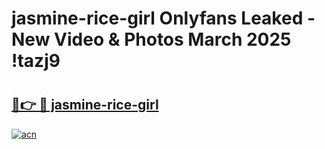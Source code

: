 # jasmine-rice-girl Onlyfans Leaked - New Video & Photos March 2025 !tazj9

# <h2><a href="https://7rv8ig.iuczelnia.edu.pl?title=jasmine-rice-girl&ref=tazj9">🔗👉 🔴 jasmine-rice-girl</a></h2>

[![acn](https://github.com/user-attachments/assets/0f9c940e-d8b0-45ae-aac7-cd30a18b3e1c)](https://7rv8ig.iuczelnia.edu.pl?title=jasmine-rice-girl&ref=tazj9)

